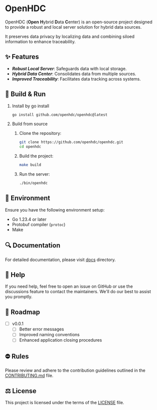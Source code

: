 # OpenHDC

OpenHDC (**Open** **H**ybrid **D**ata **C**enter) is an open-source project designed to provide a robust and local server solution for hybrid data sources. 

It preserves data privacy by localizing data and combining siloed information to enhance traceability.

## ✨ Features

- ***Robust Local Server***: Safeguards data with local storage.
- ***Hybrid Data Center***: Consolidates data from multiple sources.
- ***Improved Traceability***: Facilitates data tracking across systems.

## 🍺 Build & Run

1. Install by go install

    ```sh
    go install github.com/openhdc/openhdc@latest
    ```

2. Build from source
    1. Clone the repository:

        ```sh
        git clone https://github.com/openhdc/openhdc.git
        cd openhdc
        ```
    
    2. Build the project:

        ```sh
        make build
        ```
    
    3. Run the server:
   
        ```sh
        ./bin/openhdc
        ```
    

## 🔨 Environment

Ensure you have the following environment setup:

- Go 1.23.4 or later
- Protobuf compiler (`protoc`)
- Make

## 🔍 Documentation

For detailed documentation, please visit [docs](/docs) directory.

## 🦮 Help

If you need help, feel free to open an issue on GitHub or use the discussions feature to contact the maintainers. We'll do our best to assist you promptly.

## 📢 Roadmap
- [ ] v0.0.1
    - [ ] Better error messages
    - [ ] Improved naming conventions
    - [ ] Enhanced application closing procedures

## ⛔ Rules

Please review and adhere to the contribution guidelines outlined in the [CONTRIBUTING.md](CONTRIBUTING.md) file.

## ⚖️ License

This project is licensed under the terms of the [LICENSE](LICENSE) file.